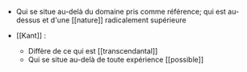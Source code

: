 - Qui se situe au-delà du domaine pris comme référence; qui est au-dessus et d'une [[nature]] radicalement supérieure

- [[Kant]] :
	- Diffère de ce qui est [[transcendantal]]
	- Qui se situe au-delà de toute expérience [[possible]]